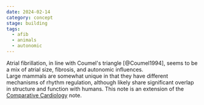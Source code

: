 ```yaml
---
date: 2024-02-14
category: concept
stage: building
tags: 
  - afib
  - animals
  - autonomic
---
```


Atrial fibrillation, in line with Coumel's triangle [@Coumel1994], seems to be a mix of atrial size, fibrosis, and autonomic influences.  
Large mammals are somewhat unique in that they have different mechanisms of rhythm regulation, although likely share significant overlap in structure and function with humans.
This note is an extension of the [Comparative Cardiology](Comparative%20Cardiology.md) note. 
